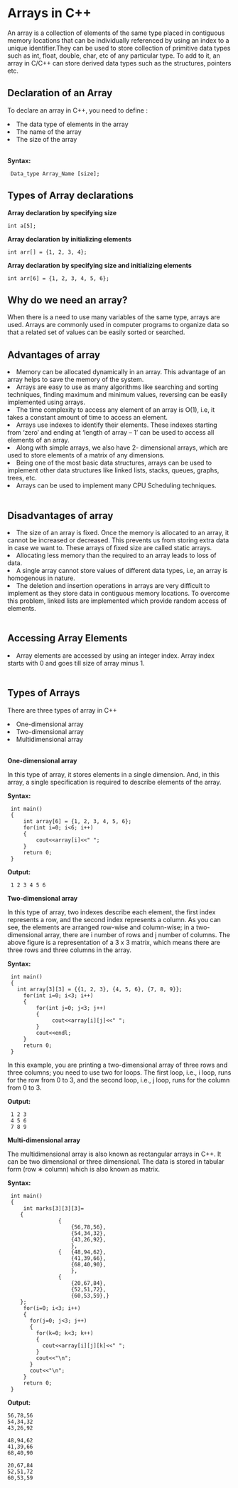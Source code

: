 # Arrays in C++
An array is a collection of elements of the same type placed in contiguous memory locations that can be individually referenced by using an index to a unique identifier.They can be used to store collection of primitive data types such as int, float, double, char, etc of any particular type. To add to it, an array in C/C++ can store derived data types such as the structures, pointers etc.
<br>


## Declaration of an Array
To declare an array in C++, you need to define :
<li>The data type of elements in the array</li>
<li>The name of the array</li>
<li>The size of the array</li>
<br/>

**Syntax:** 
<br/>
 
```
 Data_type Array_Name [size];
```


## Types of Array declarations
**Array declaration by specifying size** 
<br/>

```
int a[5];
```
**Array declaration by initializing elements** 
<br/>

```
int arr[] = {1, 2, 3, 4};
```
**Array declaration by specifying size and initializing elements** 
<br/>

```
int arr[6] = {1, 2, 3, 4, 5, 6};
```

## Why do we need an array?
When there is a need to use many variables of the same type, arrays are used. Arrays are commonly used in computer programs to organize data so that a related set of values can be easily sorted or searched. 

## Advantages of array
<li>Memory can be allocated dynamically in an array. This advantage of an array helps to save the memory of the system.</li>
<li>Arrays are easy to use as many algorithms like searching and sorting techniques, finding maximum and minimum values, reversing can be easily implemented using arrays.</li>
<li>The time complexity to access any element of an array is O(1), i.e, it takes a constant amount of time to access an element.</li>
<li>Arrays use indexes to identify their elements. These indexes starting from ‘zero’ and ending at ‘length of array – 1’ can be used to access all elements of an array.</li>
<li>Along with simple arrays, we also have 2- dimensional arrays, which are used to store elements of a matrix of any dimensions.</li>
<li>Being one of the most basic data structures, arrays can be used to implement other data structures like linked lists, stacks, queues, graphs, trees, etc.</li>
<li>Arrays can be used to implement many CPU Scheduling techniques.</li>
<br>

## Disadvantages of array
<li>The size of an array is fixed. Once the memory is allocated to an array, it cannot be increased or decreased. This prevents us from storing extra data in case we want to. These arrays of fixed size are called static arrays.</li>
<li>Allocating less memory than the required to an array leads to loss of data.</li>
<li>A single array cannot store values of different data types, i.e, an array is homogenous in nature.</li>
<li>The deletion and insertion operations in arrays are very difficult to implement as they store data in contiguous memory locations. To overcome this problem, linked lists are implemented which provide random access of elements.</li>
<br>

## Accessing Array Elements
<li>Array elements are accessed by using an integer index. Array index starts with 0 and goes till size of array minus 1.</li>
<br>

## Types of Arrays 
There are three types of array in C++
<li>One-dimensional array</li>
<li>Two-dimensional array</li>
<li>Multidimensional array</li>
<br>

**One-dimensional array**

In this type of array, it stores elements in a single dimension. And, in this array, a single specification is required to describe elements of the array.
<br>


**Syntax:** 
<br/>
 
```
 int main()
 {
     int array[6] = {1, 2, 3, 4, 5, 6};
     for(int i=0; i<6; i++)
     {
         cout<<array[i]<<" ";
     }
     return 0;
 }
```

**Output:** 
<br/>
 
```
 1 2 3 4 5 6
```

**Two-dimensional array**

In this type of array, two indexes describe each element, the first index represents a row, and the second index represents a column. As you can see, the elements are arranged row-wise and column-wise; in a two-dimensional array, there are i number of rows and j number of columns. The above figure is a representation of a 3 x 3 matrix, which means there are three rows and three columns in the array.
<br>


**Syntax:** 
<br/>
 
```
 int main()
 {
   int array[3][3] = {{1, 2, 3}, {4, 5, 6}, {7, 8, 9}};
     for(int i=0; i<3; i++)
     {
         for(int j=0; j<3; j++)
         {
              cout<<array[i][j]<<" ";
         }
         cout<<endl;
     }
     return 0;
 }
```
In this example, you are printing a two-dimensional array of three rows and three columns; you need to use two for loops. The first loop, i.e., i loop, runs for the row from 0 to 3, and the second loop, i.e., j loop, runs for the column from 0 to 3.
<br>

**Output:** 
<br/>
 
```
 1 2 3 
 4 5 6
 7 8 9
```

**Multi-dimensional array**

The multidimensional array is also known as rectangular arrays in C++. It can be two dimensional or three dimensional. The data is stored in tabular form (row ∗ column) which is also known as matrix.
<br>


**Syntax:** 
<br/>
 
```
 int main()
 {
     int marks[3][3][3]=
    {               
                {
                    {56,78,56},
                    {54,34,32},
                    {43,26,92},
                    },
                {   {48,94,62},
                    {41,39,66},
                    {68,40,90},
                    },
                {
                    {20,67,84},
                    {52,51,72},
                    {60,53,59},}
    };
     for(i=0; i<3; i++)
     { 
       for(j=0; j<3; j++)
       {
         for(k=0; k<3; k++)
         {
           cout<<array[i][j][k]<<" ";
         }
         cout<<"\n";
       }     
       cout<<"\n";
     }
     return 0;
 }
```

**Output:** 
<br/>
 
```
56,78,56
54,34,32
43,26,92

48,94,62
41,39,66
68,40,90
      
20,67,84
52,51,72
60,53,59
```
